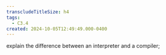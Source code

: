 ```yaml
---
transcludeTitleSize: h4
tags:
  - C3.4
created: 2024-10-05T12:49:49.000-0400
---
```

explain the difference between an interpreter and a compiler;
